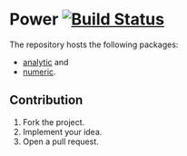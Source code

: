 # Power [![Build Status][travis-img]][travis-url]

The repository hosts the following packages:

* [analytic](analytic) and
* [numeric](numeric).

## Contribution

1. Fork the project.
2. Implement your idea.
3. Open a pull request.

[travis-img]: https://travis-ci.org/turing-complete/power.svg
[travis-url]: https://travis-ci.org/turing-complete/power
